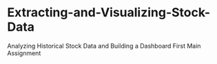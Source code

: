 # Extracting-and-Visualizing-Stock-Data
Analyzing Historical Stock Data and Building a Dashboard
First Main Assignment
